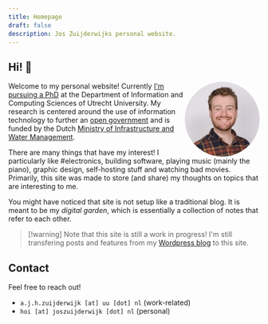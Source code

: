 ```yaml
---
title: Homepage
draft: false
description: Jos Zuijderwijks personal website.
---
```

## Hi! 👋
<img margin="15px" align="right" width="150px" height="150px" src="imgs/pf.png" style="border-radius:50%;"/>

Welcome to my personal website! Currently [I'm pursuing a PhD](https://www.uu.nl/medewerkers/AJHzuijderwijk) at the Department of Information and Computing Sciences of Utrecht University. My research is centered around the use of information technology to further an [open government](https://www.open-overheid.nl/) and is funded by the Dutch [Ministry of Infrastructure and Water Management](https://www.rijksoverheid.nl/ministeries/ministerie-van-infrastructuur-en-waterstaat).

There are many things that have my interest! I particularly like #electronics, building software, playing music (mainly the piano), graphic design, self-hosting stuff and watching bad movies. Primarily, this site was made to store (and share) my thoughts on topics that are interesting to me.

You might have noticed that site is not setup like a traditional blog. It is meant to be my *digital garden*, which is essentially a collection of notes that refer to each other. 

> [!warning] Note that this site is still a work in progress! I'm still transfering posts and features from my [Wordpress blog](https://joszuijderwijk.nl) to this site.


## Contact
Feel free to reach out!
*  `a.j.h.zuijderwijk [at] uu [dot] nl` (work-related)
* `hoi [at] joszuijderwijk [dot] nl`  (personal)